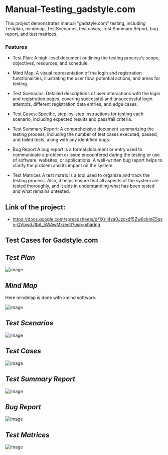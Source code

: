# Manual-Testing_gadstyle.com
This project demonstrates manual "gadstyle.com" testing, including Testplan, mindmap, TestScenarios, test cases, Test Summary Report, bug report, and test matrices.

### Features

   - Test Plan:
A high-level document outlining the testing process's scope, objectives, resources, and schedule.

   - Mind Map: 
A visual representation of the login and registration functionalities, illustrating the user flow, potential actions, and areas for testing.

   - Test Scenarios:
Detailed descriptions of user interactions with the login and registration pages, covering successful and unsuccessful login attempts, different registration data entries, and edge cases.

   - Test Cases: 
Specific, step-by-step instructions for testing each scenario, including expected results and pass/fail criteria.

 - Test Summary Report:
A comprehensive document summarizing the testing process, including the number of test cases executed, passed, and failed tests, along with any identified bugs.

- Bug Report
A bug report is a formal document or entry used to communicate a problem or issue encountered during the testing or use of software, websites, or applications. A well-written bug report helps to clarify the problem and its impact on the system.

 - Test Matrices
A test matrix is a tool used to organize and track the testing process. Also, it helps ensure that all aspects of the system are tested thoroughly, and it aids in understanding what has been tested and what remains untested.

## Link of the project:

 - https://docs.google.com/spreadsheets/d/1Xrii4za0Jzcxdf5Zw8ckmE5qsy-QVbwdJtbA_5WAwMk/edit?usp=sharing

## Test Cases for Gadstyle.com

 ## _**Test Plan**_
![image](https://github.com/user-attachments/assets/2594a0ac-efab-4449-997c-06ef8474919b)

 ## _**Mind Map**_
Here mindmap is done with xmind software.

![image](https://github.com/user-attachments/assets/25e716cd-40c2-46c3-be4a-bb5d886f50b5)

 ## _**Test Scenarios**_
 
  ![image](https://github.com/user-attachments/assets/09b97061-9c2e-49fa-9af7-7a9331a940cd)

 ## _**Test Cases**_

  ![image](https://github.com/user-attachments/assets/721796e6-193e-48f0-bd15-6f602873a510)

   ## _**Test Summary Report**_

![image](https://github.com/user-attachments/assets/0601602b-509f-411a-97a0-0be8df2b1295)

## _**Bug Report**_

![image](https://github.com/user-attachments/assets/7a913f4f-9a6f-400a-a55a-3101bb0fa6d3)

## _**Test Matrices**_

![image](https://github.com/user-attachments/assets/0b17cd2d-f60c-463d-badd-a4e08388f2c7)









    
